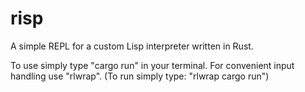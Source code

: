 # risp
A simple REPL for a custom Lisp interpreter written in Rust.

To use simply type "cargo run" in your terminal.
For convenient input handling use "rlwrap". (To run simply type: "rlwrap cargo run")
